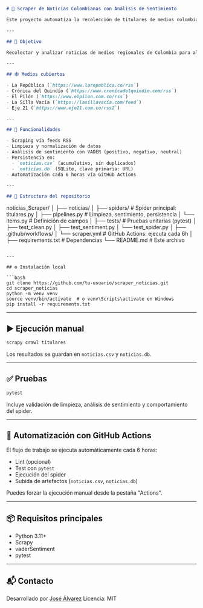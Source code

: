 
```markdown
# 📰 Scraper de Noticias Colombianas con Análisis de Sentimiento

Este proyecto automatiza la recolección de titulares de medios colombianos usando **Scrapy**, los almacena en formatos CSV y SQLite, y aplica análisis de sentimiento con **VADER**. Está pensado para ejecutarse cada 6 horas mediante **GitHub Actions**.

---

## 📌 Objetivo

Recolectar y analizar noticias de medios regionales de Colombia para alimentar sistemas de monitoreo, análisis de tendencias o dashboards de comunicación.

---

## 🕸️ Medios cubiertos

- La República (`https://www.larepublica.co/rss`)
- Crónica del Quindío (`https://www.cronicadelquindio.com/rss`)
- El Pilón (`https://www.elpilon.com.co/rss`)
- La Silla Vacía (`https://lasillavacia.com/feed`)
- Eje 21 (`https://www.eje21.com.co/rss2`)

---

## 🧠 Funcionalidades

- Scraping vía feeds RSS
- Limpieza y normalización de datos
- Análisis de sentimiento con VADER (positivo, negativo, neutral)
- Persistencia en:
  - `noticias.csv` (acumulativo, sin duplicados)
  - `noticias.db` (SQLite, clave primaria: URL)
- Automatización cada 6 horas vía GitHub Actions

---

## 📁 Estructura del repositorio

```

noticias\_Scraper/
│
├── noticias/
│   ├── spiders/              # Spider principal: titulares.py
│   ├── pipelines.py          # Limpieza, sentimiento, persistencia
│   └── items.py              # Definición de campos
│
├── tests/                    # Pruebas unitarias (pytest)
│   ├── test\_clean.py
│   ├── test\_sentiment.py
│   └── test\_spider.py
│
├── .github/workflows/
│   └── scraper.yml           # GitHub Actions: ejecuta cada 6h
│
├── requirements.txt          # Dependencias
└── README.md                 # Este archivo

````

---

## ⚙️ Instalación local

```bash
git clone https://github.com/tu-usuario/scraper_noticias.git
cd scraper_noticias
python -m venv venv
source venv/bin/activate  # o venv\Scripts\activate en Windows
pip install -r requirements.txt
````

---

## ▶️ Ejecución manual

```bash
scrapy crawl titulares
```

Los resultados se guardan en `noticias.csv` y `noticias.db`.

---

## ✅ Pruebas

```bash
pytest
```

Incluye validación de limpieza, análisis de sentimiento y comportamiento del spider.

---

## 🔄 Automatización con GitHub Actions

El flujo de trabajo se ejecuta automáticamente cada 6 horas:

* Lint (opcional)
* Test con `pytest`
* Ejecución del spider
* Subida de artefactos (`noticias.csv`, `noticias.db`)

Puedes forzar la ejecución manual desde la pestaña "Actions".

---

## 📦 Requisitos principales

* Python 3.11+
* Scrapy
* vaderSentiment
* pytest

---

## 📬 Contacto

Desarrollado por [José Álvarez](https://www.linkedin.com/in/jose-alvarez-dev/)
Licencia: MIT

```

